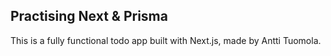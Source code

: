 ## Practising Next & Prisma 

This is a fully functional todo app built with Next.js, made by Antti Tuomola.